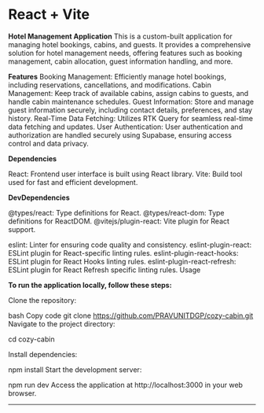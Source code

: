 # React + Vite

**Hotel Management Application**
This is a custom-built application for managing hotel bookings, cabins, and guests. It provides a comprehensive solution for hotel management needs, offering features such as booking management, cabin allocation, guest information handling, and more.

**Features**
Booking Management: Efficiently manage hotel bookings, including reservations, cancellations, and modifications.
Cabin Management: Keep track of available cabins, assign cabins to guests, and handle cabin maintenance schedules.
Guest Information: Store and manage guest information securely, including contact details, preferences, and stay history.
Real-Time Data Fetching: Utilizes RTK Query for seamless real-time data fetching and updates.
User Authentication: User authentication and authorization are handled securely using Supabase, ensuring access control and data privacy.

**Dependencies**

React: Frontend user interface is built using React library.
Vite: Build tool used for fast and efficient development.

**DevDependencies**

@types/react: Type definitions for React.
@types/react-dom: Type definitions for ReactDOM.
@vitejs/plugin-react: Vite plugin for React support.

eslint: Linter for ensuring code quality and consistency.
eslint-plugin-react: ESLint plugin for React-specific linting rules.
eslint-plugin-react-hooks: ESLint plugin for React Hooks linting rules.
eslint-plugin-react-refresh: ESLint plugin for React Refresh specific linting rules.
Usage

**To run the application locally, follow these steps:**

Clone the repository:

bash
Copy code
git clone https://github.com/PRAVUNITDGP/cozy-cabin.git
Navigate to the project directory:


cd cozy-cabin

Install dependencies:

npm install
Start the development server:

npm run dev
Access the application at http://localhost:3000 in your web browser.


------
